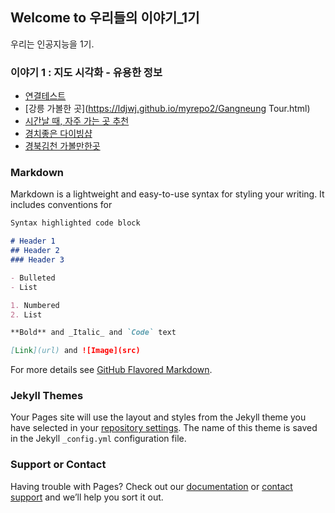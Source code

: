 ## Welcome to 우리들의 이야기_1기

우리는 인공지능을 1기.

### 이야기 1 : 지도 시각화 - 유용한 정보
- [연결테스트](https://ldjwj.github.io/myrepo2/test.html)
- [강릉 가볼한 곳](https://ldjwj.github.io/myrepo2/Gangneung Tour.html)
- [시간날 때, 자주 가는 곳 추천](https://ldjwj.github.io/myrepo2/map_chae1.html)
- [경치좋은 다이빙샵](https://ldjwj.github.io/myrepo2/dive.html)
- [경북김천 가볼만한곳](https://ldjwj.github.io/myrepo2/Gimcheon.html)

### Markdown

Markdown is a lightweight and easy-to-use syntax for styling your writing. It includes conventions for

```markdown
Syntax highlighted code block

# Header 1
## Header 2
### Header 3

- Bulleted
- List

1. Numbered
2. List

**Bold** and _Italic_ and `Code` text

[Link](url) and ![Image](src)
```

For more details see [GitHub Flavored Markdown](https://guides.github.com/features/mastering-markdown/).

### Jekyll Themes

Your Pages site will use the layout and styles from the Jekyll theme you have selected in your [repository settings](https://github.com/LDJWJ/myrepo2/settings). The name of this theme is saved in the Jekyll `_config.yml` configuration file.

### Support or Contact

Having trouble with Pages? Check out our [documentation](https://docs.github.com/categories/github-pages-basics/) or [contact support](https://github.com/contact) and we’ll help you sort it out.
